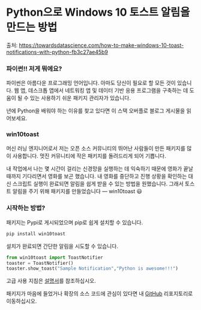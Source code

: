 # Python으로 Windows 10 토스트 알림을 만드는 방법

출처: https://towardsdatascience.com/how-to-make-windows-10-toast-notifications-with-python-fb3c27ae45b9



### 파이썬!! 저게 뭐에요?

파이썬은 아름다운 프로그래밍 언어입니다. 아마도 당신이 필요로 할 모든 것이 있습니다. 웹 앱, 데스크톱 앱에서 네트워킹 앱 및 데이터 기반 응용 프로그램을 구축하는 데 도움이 될 수 있는 사용하기 쉬운 패키지 관리자가 있습니다.

년에 Python을 배워야 하는 이유를 찾고 있다면 이 스택 오버플로 블로그 게시물을 읽어보세요.

### **win10toast**

머신 러닝 엔지니어로서 저는 오픈 소스 커뮤니티의 뛰어난 사람들이 만든 패키지를 많이 사용합니다. 멋진 커뮤니티에 작은 패키지를 돌려드리게 되어 기쁩니다.

내 작업에서 나는 몇 시간이 걸리는 신경망을 실행하는 데 익숙하기 때문에 영화가 끝날 때까지 기다리면서 영화를 보곤 했습니다. 내 영화를 중단하고 진행 상황을 확인하는 대신 스크립트 실행이 완료되면 알림을 쉽게 받을 수 있는 방법을 원했습니다. 그래서 토스트 알림을 주기 위해 패키지를 만들었습니다 — win10toast 😃



### 시작하는 방법?

패키지는 Pypi로 게시되었으며 pip로 쉽게 설치할 수 있습니다.

``` python
pip install win10toast
```

설치가 완료되면 간단한 알림을 시도할 수 있습니다.

``` python
from win10toast import ToastNotifier
toaster = ToastNotifier()
toaster.show_toast("Sample Notification","Python is awesome!!!")
```

고급 사용 지침은 [설명서](https://github.com/jithurjacob/Windows-10-Toast-Notifications/blob/master/README.md)를 참조하십시오.

패키지가 마음에 들었거나 확장의 소스 코드에 관심이 있다면 내 [GitHub](https://github.com/jithurjacob/Windows-10-Toast-Notifications) 리포지토리로 이동하십시오.

